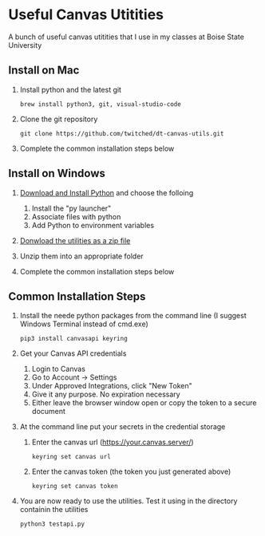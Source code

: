# Useful Canvas Utitities

A bunch of useful canvas utitities that I use in my classes at Boise State University

## Install on Mac

1. Install python and the latest git

    `brew install python3, git, visual-studio-code`

2. Clone the git repository

    `git clone https://github.com/twitched/dt-canvas-utils.git`

3. Complete the common installation steps below

## Install on Windows

1.  [Download and Install Python](https://www.python.org/downloads/) and choose the folloing
    1.  Install the "py launcher" 
    2.  Associate files with python
    3.  Add Python to environment variables
   
3.  [Donwload the utilities as a zip file](https://github.com/twitched/dt-canvas-utils/archive/refs/heads/main.zip)
4.  Unzip them into an appropriate folder
5.  Complete the common installation steps below
   
## Common Installation Steps

1.  Install the neede python packages from the command line (I suggest Windows Terminal instead of cmd.exe)

    `pip3 install canvasapi keyring`

2.  Get your Canvas API credentials
    1.  Login to Canvas
    2.  Go to Account → Settings
    3.  Under Approved Integrations, click "New Token"
    4.  Give it any purpose.  No expiration necessary
    5.  Either leave the browser window open or copy the token to a secure document
3.  At the command line put your secrets in the credential storage

    1. Enter the canvas url (https://your.canvas.server/)

        `keyring set canvas url`

    2. Enter the canvas token (the token you just generated above)
   
        `keyring set canvas token`
    
4.  You are now ready to use the utilities.  Test it using in the directory containin the utilities

        python3 testapi.py